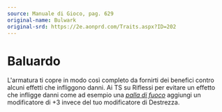 ```yaml
---
source: Manuale di Gioco, pag. 629
original-name: Bulwark
original-srd: https://2e.aonprd.com/Traits.aspx?ID=202
---
```


# Baluardo

L'armatura ti copre in modo così completo da fornirti dei benefici contro alcuni
effetti che infliggono danni. Ai TS su Riflessi per evitare un effetto che
infligge danni come ad esempio una
_[palla di fuoco](/incantesimi/palla-di-fuoco)_ aggiungi un modificatore di +3
invece del tuo modificatore di Destrezza.
